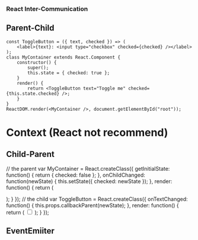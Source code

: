 ### React Inter-Communication

## Parent-Child
    const ToggleButton = ({ text, checked }) => (
        <label>{text}: <input type="checkbox" checked={checked} /></label>
    );
    class MyContainer extends React.Component {
        constructor() {
            super();
            this.state = { checked: true };
        }
        render() {
            return <ToggleButton text="Toggle me" checked={this.state.checked} />;
        }
    }
    ReactDOM.render(<MyContainer />, document.getElementById("root"));

# Context (React not recommend)

## Child-Parent
// the parent
var MyContainer = React.createClass({
  getInitialState: function() {
    return { checked: false };
  },
  onChildChanged: function(newState) {
    this.setState({ checked: newState });
  },
  render: function() {
    return (
      <div>
        <ToggleButton callbackParent={this.onChildChanged} />
      </div>
    );
  }
});
// the child
var ToggleButton = React.createClass({
  onTextChanged: function() {
    this.props.callbackParent(newState);
  },
  render: function() {
    return (
        <input type="checkbox" onChange={this.onTextChanged} />
    );
  }
});

## EventEmiiter
